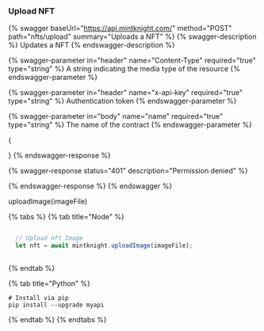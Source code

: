 
### Upload NFT

{% swagger baseUrl="https://api.mintknight.com/" method="POST" path="nfts/upload" summary="Uploads a NFT" %} {% swagger-description %} Updates a NFT {% endswagger-description %}

{% swagger-parameter in="header" name="Content-Type" required="true" type="string" %} A string indicating the media type of the resource {% endswagger-parameter %}

{% swagger-parameter in="header" name="x-api-key" required="true" type="string" %} Authentication token {% endswagger-parameter %}

{% swagger-parameter in="body" name="name" required="true" type="string" %} The name of the contract {% endswagger-parameter %}


{
   
}
{% endswagger-response %}

{% swagger-response status="401" description="Permission denied" %}

{% endswagger-response %} {% endswagger %}



uploadImage(imageFile)

{% tabs %}
{% tab title="Node" %}
```javascript

  // Upload nft Image
  let nft = await mintknight.uploadImage(imageFile);
   
```
{% endtab %}

{% tab title="Python" %}
```
# Install via pip
pip install --upgrade myapi
```
{% endtab %}
{% endtabs %}